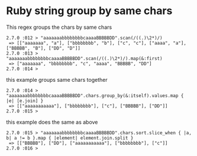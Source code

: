 # Ruby string group by same chars

This regex groups the chars by same chars
```
2.7.0 :012 > "aaaaaaabbbbbbbbcaaaaBBBBBDD".scan(/((.)\2*)/)
 => [["aaaaaaa", "a"], ["bbbbbbbb", "b"], ["c", "c"], ["aaaa", "a"], ["BBBBB", "B"], ["DD", "D"]]
2.7.0 :013 > "aaaaaaabbbbbbbbcaaaaBBBBBDD".scan(/((.)\2*)/).map(&:first)
 => ["aaaaaaa", "bbbbbbbb", "c", "aaaa", "BBBBB", "DD"]
2.7.0 :014 >
```

this example groups same chars together

```
2.7.0 :014 > "aaaaaaabbbbbbbbcaaaaBBBBBDD".chars.group_by(&:itself).values.map { |e| [e.join] }
 => [["aaaaaaaaaaa"], ["bbbbbbbb"], ["c"], ["BBBBB"], ["DD"]]
2.7.0 :015 >
```

this example does the same as above

```
2.7.0 :015 > "aaaaaaabbbbbbbbcaaaaBBBBBDD".chars.sort.slice_when { |a, b| a != b }.map { |element| element.join.split }
 => [["BBBBB"], ["DD"], ["aaaaaaaaaaa"], ["bbbbbbbb"], ["c"]]
2.7.0 :016 >
```
